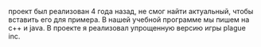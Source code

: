 проект был реализован 4 года назад, не смог найти актуальный, чтобы вставить его для примера. В нашей учебной программе мы пишем на c++ и java. В проекте я реализовал упрощенную версию игры plague inc.
